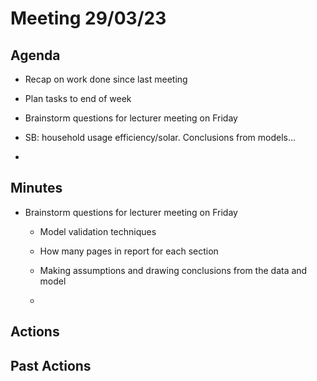 # Meeting 29/03/23

## Agenda

-   Recap on work done since last meeting

-   Plan tasks to end of week

-   Brainstorm questions for lecturer meeting on Friday

-   SB: household usage efficiency/solar. Conclusions from models...

-   

## Minutes

-   Brainstorm questions for lecturer meeting on Friday

    -   Model validation techniques

    -   How many pages in report for each section

    -   Making assumptions and drawing conclusions from the data and
         model

    -   

## Actions

## Past Actions
